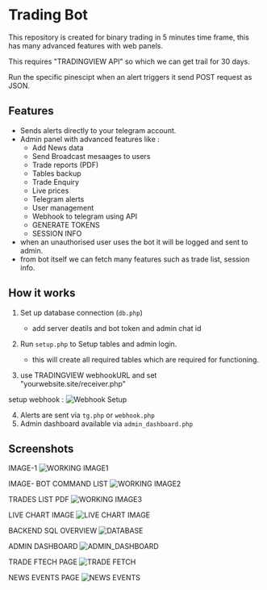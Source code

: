 # Trading Bot

This repository is created for binary trading in 5 minutes time frame, this has many advanced features with web panels.

This requires "TRADINGVIEW API" so which we can get trail for 30 days. 

Run the specific pinescipt when an alert triggers it send POST request as JSON.

## Features
- Sends alerts directly to your telegram account. 
- Admin panel with advanced features like :
  	- Add News data
  	- Send Broadcast mesaages to users 
	- Trade reports (PDF)
   	- Tables backup
   	- Trade Enquiry
   	- Live prices
	- Telegram alerts
	- User management
 	- Webhook to telegram using API
    - GENERATE TOKENS
    - SESSION INFO 
- when an unauthorised user uses the bot it will be logged and sent to admin.
- from bot itself we can fetch many features such as trade list, session info.

## How it works
1. Set up database connection (`db.php`)
   	- add server deatils and bot token and admin chat id 

2. Run `setup.php` to Setup tables and admin login.
   	- this will create all required tables which are required for functioning.

3. use TRADINGVIEW webhookURL and set "yourwebsite.site/receiver.php" 

setup webhook : ![Webhook Setup](images/webhook.png)


4. Alerts are sent via `tg.php` or `webhook.php`
5. Admin dashboard available via `admin_dashboard.php`

## Screenshots
IMAGE-1 ![WORKING IMAGE1](images/1.png)

IMAGE- BOT COMMAND LIST ![WORKING IMAGE2](images/2.png)

TRADES LIST PDF  ![WORKING IMAGE3](images/3.png)

LIVE CHART IMAGE ![LIVE CHART IMAGE ](images/LIVECHART.png)

BACKEND SQL OVERVIEW ![DATABASE](images/SQL.png)

ADMIN DASHBOARD ![ADMIN_DASHBOARD](images/ADMIN_DASHBOARD.png)

TRADE FTECH PAGE ![TRADE FETCH](images/trade_fetch.png)

NEWS EVENTS PAGE ![NEWS EVENTS](images/NEWS.png)


